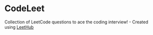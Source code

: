 # CodeLeet
Collection of LeetCode questions to ace the coding interview! - Created using [LeetHub](https://github.com/QasimWani/LeetHub)

